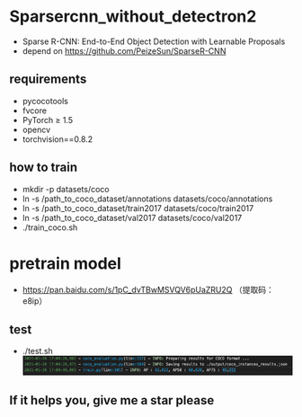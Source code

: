 # Sparsercnn_without_detectron2
- Sparse R-CNN: End-to-End Object Detection with Learnable Proposals
- depend on https://github.com/PeizeSun/SparseR-CNN
## requirements
- pycocotools
- fvcore
- PyTorch ≥ 1.5
- opencv
- torchvision==0.8.2

## how to train
- mkdir -p datasets/coco
- ln -s /path_to_coco_dataset/annotations datasets/coco/annotations
- ln -s /path_to_coco_dataset/train2017 datasets/coco/train2017
- ln -s /path_to_coco_dataset/val2017 datasets/coco/val2017
- ./train_coco.sh

# pretrain model
- https://pan.baidu.com/s/1pC_dvTBwMSVQV6pUaZRU2Q （提取码：e8ip）

## test
- ./test.sh
![](images/test.png)

## If it helps you, give me a star please
